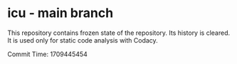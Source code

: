# icu - main branch

This repository contains frozen state of the repository.
Its history is cleared. It is used only for static code
analysis with Codacy.

Commit Time: 1709445454